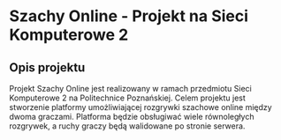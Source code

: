# Szachy Online - Projekt na Sieci Komputerowe 2  

## Opis projektu  

Projekt Szachy Online jest realizowany w ramach przedmiotu Sieci Komputerowe 2 na Politechnice Poznańskiej. Celem projektu jest stworzenie platformy umożliwiającej rozgrywki szachowe online między dwoma graczami. Platforma będzie obsługiwać wiele równoległych rozgrywek, a ruchy graczy będą walidowane po stronie serwera.  
